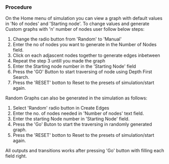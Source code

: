 ### Procedure
On the Home menu of simulation you can view a graph with default values in 'No of nodes' and 'Starting node'.
To change values and generate Custom graphs with 'n' number of nodes user follow below steps:
1. Change the radio button from 'Random' to 'Manual'
2. Enter the no of nodes you want to generate in the Number of Nodes field.
3. Click on each adjascent nodes together to generate edges inbetween
4. Repeat the step 3 untill you made the graph
5. Enter the Starting node number in the 'Starting Node' field 
6. Press the 'GO' Button to start traversing of node using Depth First Search.
7. Press the 'RESET' botton to Reset to the presets of simulation/start again.

Random Graphs can also be generated in the simulation as follows:
1. Select 'Random' radio button  in Create Edges 
2. Enter the no. of nodes needed in 'Number of nodes' text field.
3. Enter the starting Node number  in 'Starting Node' field.
4. Press the 'Go' Buton to start the traversing in randomly generated graph.
5. Press the 'RESET' botton to Reset to the presets of simulation/start again.
 
 All outputs and transitions works after pressing 'Go' button with filling each field right.

